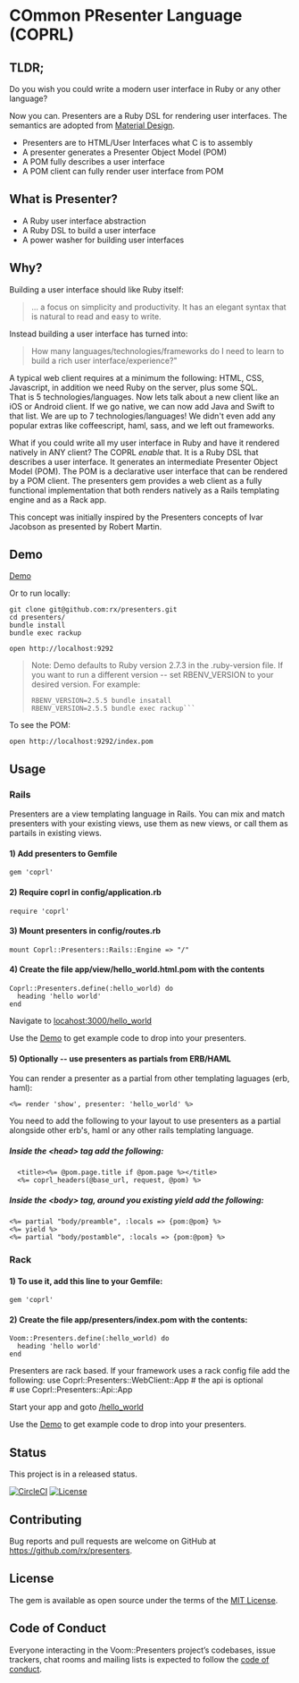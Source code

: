 # COmmon PResenter Language (COPRL)

## TLDR;
Do you wish you could write a modern user interface in Ruby or any other language?

Now you can. Presenters are a Ruby DSL for rendering user interfaces. 
The semantics are adopted from [Material Design](https://material.io/).

* Presenters are to HTML/User Interfaces what C is to assembly
* A presenter generates a Presenter Object Model (POM) 
* A POM fully describes a user interface
* A POM client can fully render user interface from POM

## What is Presenter?

* A Ruby user interface abstraction
* A Ruby DSL to build a user interface
* A power washer for building user interfaces

## Why?

Building a user interface should like Ruby itself: 
> ... a focus on simplicity and productivity. It has an elegant syntax that is natural to read and easy to write.

Instead building a user interface has turned into:
> How many languages/technologies/frameworks do I need to learn to build a rich user interface/experience?"

A typical web client requires at a minimum the following: HTML, CSS, Javascript, in addition we need Ruby on the server, plus some SQL.  
That is 5 technologies/languages.
Now lets talk about a new client like an iOS or Android client. If we go native, we can now add Java and Swift to that list. We are up to 7 technologies/languages!
We didn't even add any popular extras like coffeescript, haml, sass, and we left out frameworks.

What if you could write all my user interface in Ruby and have it rendered natively in ANY client? The COPRL _enable_ that. It is a Ruby DSL that describes a user interface.
It generates an intermediate Presenter Object Model (POM). 
The POM is a declarative user interface that can be rendered by a POM client. 
The presenters gem provides a web client as a fully functional implementation that both renders natively as a Rails templating engine and as a Rack app.

This concept was initially inspired by the Presenters concepts of Ivar Jacobson as presented by Robert Martin.

## Demo

[Demo]

Or to run locally:

    git clone git@github.com:rx/presenters.git
    cd presenters/
    bundle install
    bundle exec rackup

    open http://localhost:9292
   
> Note: Demo defaults to Ruby version 2.7.3 in the .ruby-version file. If you want to run a different version 
> -- set RBENV_VERSION to your desired version. 
> For example: 
> ```
> RBENV_VERSION=2.5.5 bundle insatall
> RBENV_VERSION=2.5.5 bundle exec rackup```
    
To see the POM:

    open http://localhost:9292/index.pom
      
## Usage

### Rails
Presenters are a view templating language in Rails. 
You can mix and match presenters with your existing views, 
use them as new views, or call them as partails in existing views.

#### 1) Add presenters to Gemfile    
    gem 'coprl'

#### 2) Require coprl in config/application.rb
    require 'coprl'

#### 3) Mount presenters in config/routes.rb

    mount Coprl::Presenters::Rails::Engine => "/"

#### 4) Create the file app/view/hello_world.html.pom with the contents

    Coprl::Presenters.define(:hello_world) do
      heading 'hello world'
    end   

Navigate to [locahost:3000/hello_world](http://127.0.0.1:3000/hello_world)

Use the [Demo] to get example code to drop into your presenters.

#### 5) Optionally -- use presenters as partials from ERB/HAML
You can render a presenter as a partial from other templating laguages (erb, haml):

    <%= render 'show', presenter: 'hello_world' %> 

You need to add the following to your layout to use presenters as a partial alongside other erb's, haml or any other rails templating language.

##### Inside the &lt;head&gt; tag add the following:

      <title><%= @pom.page.title if @pom.page %></title>
      <%= coprl_headers(@base_url, request, @pom) %> 

##### Inside the &lt;body&gt; tag, around you existing yield add the following:

    <%= partial "body/preamble", :locals => {pom:@pom} %>
    <%= yield %>
    <%= partial "body/postamble", :locals => {pom:@pom} %>

### Rack
#### 1) To use it, add this line to your Gemfile:

    gem 'coprl'

#### 2) Create the file app/presenters/index.pom with the contents:

    Voom::Presenters.define(:hello_world) do
      heading 'hello world'
    end   

Presenters are rack based. If your framework uses a rack config file add the following:
    use Coprl::Presenters::WebClient::App
    # the api is optional        
    # use Coprl::Presenters::Api::App

Start your app and goto [/hello_world](http://127.0.0.1:3000/hello_world)

Use the [Demo] to get example code to drop into your presenters.

## Status
This project is in a released status. 

[![CircleCI](https://circleci.com/gh/rx/presenters.svg?style=svg)](https://circleci.com/gh/rx/presenters)
[![License](https://img.shields.io/badge/license-MIT-blue.svg?style=plastic)](https://raw.githubusercontent.com/rx/presenters/master/LICENSE)

## Contributing

Bug reports and pull requests are welcome on GitHub at https://github.com/rx/presenters.

## License

The gem is available as open source under the terms of the [MIT License](http://opensource.org/licenses/MIT).

## Code of Conduct

Everyone interacting in the Voom::Presenters project’s codebases, issue trackers, chat rooms and mailing lists is expected to follow the [code of conduct](https://github.com/rx/presenters/blob/master/CODE-OF-CONDUCT.md).

[Demo]:https://coprl-ruby.herokuapp.com/
